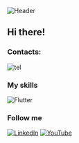 ![Header](https://github.com/RoRomario360/RoRomario360/blob/main/assets/cover.jpg)

## Hi there!

### Contacts:

![tel](https://img.shields.io/badge/-telephone-<+38067-482-58-41>-<COLOR>)

### My skills

![Flutter](https://github.com/RoRomario360/RoRomario360/blob/main/assets/skills.jpg)

### Follow me

[![LinkedIn](https://img.shields.io/badge/-linkedIn-090909?style=for-the-badge&logo=linkedin&logoColor=007BB6)](https://www.linkedin.com/in/romanmerkulov/)
[![YouTube](https://img.shields.io/badge/-YouTube-090909?style=for-the-badge&logo=YouTube&logoColor=FF0000)](https://www.youtube.com/channel/UCnKj-vGklXnCgjGc3wVbfnA)
